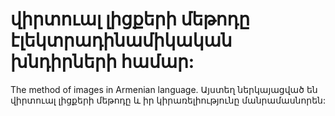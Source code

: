 # վիրտուալ լիցքերի մեթոդը էլեկտրադինամիկական խնդիրների համար:
The method of images in Armenian language.
Այստեղ ներկայացված են վիրտուալ լիցքերի մեթոդը և իր կիրառելիությունը մանրամասնորեն:
